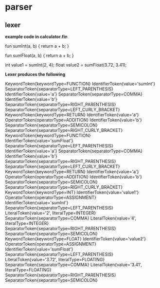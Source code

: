 # parser

## lexer

**example code in calculator.fin**

fun sumInt(a, b) {
    return a + b;
}

fun sumFloat(a, b) {
    return a + b;
}

int value1 = sumInt(2, 4);
float value2 = sumFloat(3.72, 3.41);

**Lexer produces the following**

KeywordToken{keywordType=FUNCTION}
IdentifierToken{value='sumInt'}
SeparatorToken{separatorType=LEFT_PARENTHESIS}
IdentifierToken{value='a'}
SeparatorToken{separatorType=COMMA}
IdentifierToken{value='b'}
SeparatorToken{separatorType=RIGHT_PARENTHESIS}
SeparatorToken{separatorType=LEFT_CURLY_BRACKET}
KeywordToken{keywordType=RETURN}
IdentifierToken{value='a'}
OperatorToken{operatorType=ADDITION}
IdentifierToken{value='b'}
SeparatorToken{separatorType=SEMICOLON}
SeparatorToken{separatorType=RIGHT_CURLY_BRACKET}
KeywordToken{keywordType=FUNCTION}
IdentifierToken{value='sumFloat'}
SeparatorToken{separatorType=LEFT_PARENTHESIS}
IdentifierToken{value='a'}
SeparatorToken{separatorType=COMMA}
IdentifierToken{value='b'}
SeparatorToken{separatorType=RIGHT_PARENTHESIS}
SeparatorToken{separatorType=LEFT_CURLY_BRACKET}
KeywordToken{keywordType=RETURN}
IdentifierToken{value='a'}
OperatorToken{operatorType=ADDITION}
IdentifierToken{value='b'}
SeparatorToken{separatorType=SEMICOLON}
SeparatorToken{separatorType=RIGHT_CURLY_BRACKET}
KeywordToken{keywordType=INT}
IdentifierToken{value='value1'}
OperatorToken{operatorType=ASSIGNMENT}
IdentifierToken{value='sumInt'}
SeparatorToken{separatorType=LEFT_PARENTHESIS}
LiteralToken{value='2', literalType=INTEGER}
SeparatorToken{separatorType=COMMA}
LiteralToken{value='4', literalType=INTEGER}
SeparatorToken{separatorType=RIGHT_PARENTHESIS}
SeparatorToken{separatorType=SEMICOLON}
KeywordToken{keywordType=FLOAT}
IdentifierToken{value='value2'}
OperatorToken{operatorType=ASSIGNMENT}
IdentifierToken{value='sumFloat'}
SeparatorToken{separatorType=LEFT_PARENTHESIS}
LiteralToken{value='3.72', literalType=FLOATING}
SeparatorToken{separatorType=COMMA}
LiteralToken{value='3.41', literalType=FLOATING}
SeparatorToken{separatorType=RIGHT_PARENTHESIS}
SeparatorToken{separatorType=SEMICOLON}
